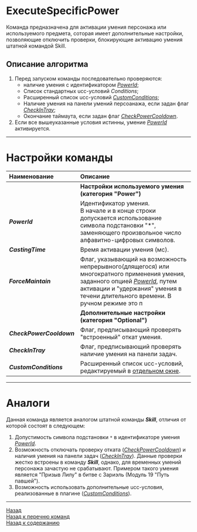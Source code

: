 # **ExecuteSpecificPower**

Команда предназначена для активации умения персонажа или используемого предмета, соторая имеет дополнительные настройки, позволяющие отключить проверки, блокирующие активацию умения штатной командой Skill.

## **Описание алгоритма**

1) Перед запуском команды последовательно проверяются:
    - наличие умения с идентификатором [*PowerId*](#ref-PowerId);
    - Список стандартных ucc-условий *Conditions*;
    - Расширенный список ucc-условий [*CustomConditions*](#ref-CustomConditions);
    - Наличие умения на панели умений персоанажа, если задан флаг [*CheckInTray*](#ref-CheckInTray);
    - Окончание таймаута, если задан флаг [*CheckPowerCooldown*](#ref-CheckPowerCooldown).
2) Если все вышеуказанные условия истинны, умение [*PowerId*](#ref-PowerId) активируется.

---

# **Настройки команды**

| **Наименование** | **Описание** |
|:-----------------|:-------------|
||**Настройки используемого умения <br/>(категория "Power")**
|<a name ="ref-PowerId">***PowerId***</a> | Идентификатор умения. <br/> В начале и в конце строки допускается использование символа подстановки "*", заменяющего произвольное число алфавитно-цифровых символов.|
|<a name ="ref-CastingTime">***CastingTime***</a> | Время активации умения (мс). |
|<a name ="ref-ForceMaintain">***ForceMaintain***</a> | Флаг, указывающий на возможность непрерывного(длящегося) или многократного применения умения, заданного опцией [*PowerId*](#ref-PowerId), путем активации и "удержания" умения в течени длительного времени. В ручном режиме это п|
||**Дополнительные настройки <br/>(категория "Optional")**
|<a name ="ref-CheckPowerCooldown">***CheckPowerCooldown***</a> | Флаг, предписывающий проверять "встроенный" откат умения.|
|<a name ="ref-CheckInTray">***CheckInTray***</a> | Флаг, предписывающий проверять наличие умения на панели задач. |
|<a name ="ref-CustomConditions">***CustomConditions***</a> | Расширенный список ucc-условий, редактируемый в [отдельном окне](../UccConditionListEditor-RU.md).

<!--
---


# **Внутренние условия**

---

# **Блок-схема**
<p align="center"><img src=""></p>
-->

---

# **Аналоги**

Данная команда является аналогом штатной команды ***Skill***, отличия от которой состоят в следующем:
1. Допустимость символа подстановки ``*`` в идентификаторе умения [*PowerId*](#ref-PowerId).
2. Возможность отключать проверку отката ([*CheckPowerCooldown*](#ref-CheckPowerCooldown)) и наличия умения на панели задач ([*CheckInTray*](#ref-CheckInTray)). Данные проверки жестко встроены в команду ***Skill***, однако, для временных умений персонажа зачастую не срабатывают. Примером такого умения является "Призыв Лилу" в битве с Зариэль (Модуль 19 "Путь павшей").
2. Возможность использовать дополнительные ucc-условия, реализованные в плагине ([*CustomConditions*](#ref-CustomConditions)).

---

<a href="javascript:history.back()">Назад</a>  
[Назад к перечню команд](../EntityTools-UccExtensions-RU.md#ref-Actions)  
[Назад к содержанию](../../index.md)